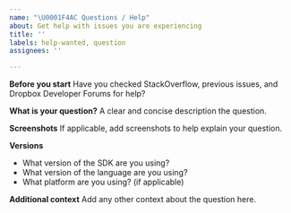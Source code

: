 ```yaml
---
name: "\U0001F4AC Questions / Help"
about: Get help with issues you are experiencing
title: ''
labels: help-wanted, question
assignees: ''

---
```


**Before you start**
Have you checked StackOverflow, previous issues, and Dropbox Developer Forums for help?

**What is your question?**
A clear and concise description the question.

**Screenshots**
If applicable, add screenshots to help explain your question.

**Versions**
* What version of the SDK are you using?
* What version of the language are you using?
* What platform are you using? (if applicable)

**Additional context**
Add any other context about the question here.